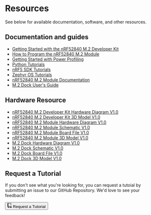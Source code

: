 # Resources

See below for available documentation, software, and other resources.

## Documentation and guides

* [Getting Started with the nRF52840 M.2 Developer Kit](getting-started.md)
* [How to Program the nRF52840 M.2 Module](programming.md)
* [Getting Started with Power Profiling](power-profiling.md)
* [Python Tutorials](python/index.md)
* [nRF5 SDK Tutorials](nrf5-sdk/index.md)
* [Zephyr OS Tutorials](zephyr/index.md)
* [nRF52840 M.2 Module Documentation](https://wiki.makerdiary.com/nrf52840-m2)
* [M.2 Dock User's Guide](https://wiki.makerdiary.com/m2-dock)

## Hardware Resource

* [nRF52840 M.2 Developer Kit Hardware Diagram V1.0](https://wiki.makerdiary.com/nrf52840-m2-devkit/resources/nrf52840_m2_devkit_hw_diagram_v1_0.pdf)
* [nRF52840 M.2 Developer Kit 3D Model V1.0](https://wiki.makerdiary.com/nrf52840-m2-devkit/resources/nrf52840_m2_devkit_3d_model_v1_0.step)
* [nRF52840 M.2 Module Hardware Diagram V1.0](https://wiki.makerdiary.com/nrf52840-m2/resources/nrf52840_m2_module_hw_diagram_v1_0.pdf)
* [nRF52840 M.2 Module Schematic V1.0](https://wiki.makerdiary.com/nrf52840-m2/resources/nrf52840_m2_module_schematic_v1_0.pdf)
* [nRF52840 M.2 Module Board File V1.0](https://wiki.makerdiary.com/nrf52840-m2/resources/nrf52840_m2_module_board_file_v1_0.pdf)
* [nRF52840 M.2 Module 3D Model V1.0](https://wiki.makerdiary.com/nrf52840-m2/resources/nrf52840_m2_module_3d_model_v1_0.step)
* [M.2 Dock Hardware Diagram V1.0](https://wiki.makerdiary.com/m2-dock/resources/m2_dock_hw_diagram_v1_0.pdf)
* [M.2 Dock Schematic V1.0](https://wiki.makerdiary.com/m2-dock/resources/m2_dock_schematic_v1_0_for_nrf52840.pdf)
* [M.2 Dock Board File V1.0](https://wiki.makerdiary.com/m2-dock/resources/m2_dock_board_file_v1_0.pdf)
* [M.2 Dock 3D Model V1.0](https://wiki.makerdiary.com/m2-dock/resources/m2_dock_3d_model_v1_0.step)

## Request a Tutorial

If you don't see what you're looking for, you can request a tutoial by submitting an issue to our GitHub Repository. We'd love to see your feedback!

<a href="https://github.com/makerdiary/nrf52840-m2-devkit/issues/new?title=Tutorial%20Request:%20%3Ctitle%3E&body=Description%0A%0ATechnical%20Level%0Abeginner%20%7C%20intermediate%20%7C%20advanced%0A%0ALength%0Ashort%20(%3C%20250%20words)%20%7C%20medium%20(250-500%20words)%20%7C%20long%20(1000%20words+)%0A"><button class="md-tile md-tile--primary" style="width:auto;"><svg xmlns="http://www.w3.org/2000/svg" viewBox="0 0 14 16" width="14" height="16"><path fill-rule="evenodd" d="M12 8V1c0-.55-.45-1-1-1H1C.45 0 0 .45 0 1v12c0 .55.45 1 1 1h2v2l1.5-1.5L6 16v-4H3v1H1v-2h7v-1H2V1h9v7h1zM4 2H3v1h1V2zM3 4h1v1H3V4zm1 2H3v1h1V6zm0 3H3V8h1v1zm6 3H8v2h2v2h2v-2h2v-2h-2v-2h-2v2z"></path></svg> Request a Tutorial</button></a>
